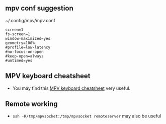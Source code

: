## mpv conf suggestion

~/.config/mpv/mpv.conf

```
screen=1
fs-screen=1
window-maximized=yes
geometry=100%
#profile=low-latency
#no-focus-on-open
#keep-open=always
#untimed=yes
```

## MPV keyboard cheatsheet


 - You may find this [MPV keyboard cheatsheet](https://cheatography.com/someone/cheat-sheets/mpv-media-player/) very useful.


## Remote working

 - `ssh -R/tmp/mpvsocket:/tmp/mpvsocket remoteserver` may also be useful
